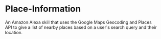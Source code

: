 # Place-Information
An Amazon Alexa skill that uses the Google Maps Geocoding and Places API to give a list of nearby places based on a user's search query and their location.
